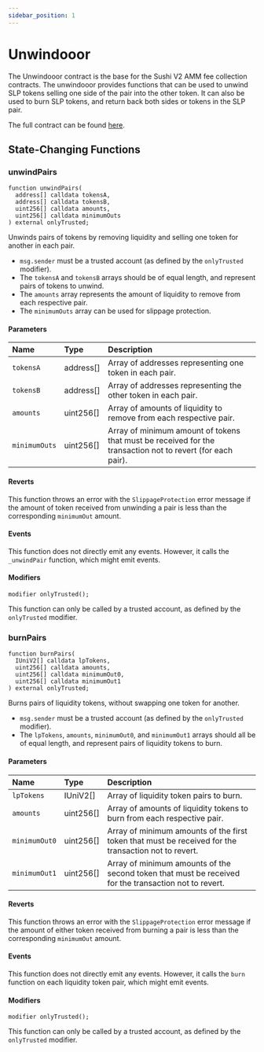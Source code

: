 ```yaml
---
sidebar_position: 1
---
```


# Unwindooor

The Unwindooor contract is the base for the Sushi V2 AMM fee collection contracts. The unwindooor provides functions that can be used to unwind SLP tokens selling one side of the pair into the other token. It can also be used to burn SLP tokens, and return back both sides or tokens in the SLP pair.

The full contract can be found [here](https://github.com/sushiswap/sushi-peripherals/blob/master/src/makers/unwindooor/v2/Unwindooor.sol).

## State-Changing Functions

### unwindPairs

```solidity
function unwindPairs(
  address[] calldata tokensA,
  address[] calldata tokensB,
  uint256[] calldata amounts,
  uint256[] calldata minimumOuts
) external onlyTrusted;
```

Unwinds pairs of tokens by removing liquidity and selling one token for another in each pair.

-   `msg.sender` must be a trusted account (as defined by the `onlyTrusted` modifier).
-   The `tokensA` and `tokensB` arrays should be of equal length, and represent pairs of tokens to unwind.
-   The `amounts` array represents the amount of liquidity to remove from each respective pair.
-   The `minimumOuts` array can be used for slippage protection.

#### Parameters

| Name | Type | Description |
| :-- | :-- | :-- |
| `tokensA` | address[] | Array of addresses representing one token in each pair. |
| `tokensB` | address[] | Array of addresses representing the other token in each pair. |
| `amounts` | uint256[] | Array of amounts of liquidity to remove from each respective pair. |
| `minimumOuts` | uint256[] | Array of minimum amount of tokens that must be received for the transaction not to revert (for each pair). |

#### Reverts

This function throws an error with the `SlippageProtection` error message if the amount of token received from unwinding a pair is less than the corresponding `minimumOut` amount.

#### Events

This function does not directly emit any events. However, it calls the `_unwindPair` function, which might emit events.

#### Modifiers

```solidity
modifier onlyTrusted();
```

This function can only be called by a trusted account, as defined by the `onlyTrusted` modifier.

### burnPairs

```solidity
function burnPairs(
  IUniV2[] calldata lpTokens,
  uint256[] calldata amounts,
  uint256[] calldata minimumOut0,
  uint256[] calldata minimumOut1
) external onlyTrusted;
```

Burns pairs of liquidity tokens, without swapping one token for another.

-   `msg.sender` must be a trusted account (as defined by the `onlyTrusted` modifier).
-   The `lpTokens`, `amounts`, `minimumOut0`, and `minimumOut1` arrays should all be of equal length, and represent pairs of liquidity tokens to burn.

#### Parameters

| Name | Type | Description |
| :-- | :-- | :-- |
| `lpTokens` | IUniV2[] | Array of liquidity token pairs to burn. |
| `amounts` | uint256[] | Array of amounts of liquidity tokens to burn from each respective pair. |
| `minimumOut0` | uint256[] | Array of minimum amounts of the first token that must be received for the transaction not to revert. |
| `minimumOut1` | uint256[] | Array of minimum amounts of the second token that must be received for the transaction not to revert. |

#### Reverts

This function throws an error with the `SlippageProtection` error message if the amount of either token received from burning a pair is less than the corresponding `minimumOut` amount.

#### Events

This function does not directly emit any events. However, it calls the `burn` function on each liquidity token pair, which might emit events.

#### Modifiers

```solidity
modifier onlyTrusted();
```

This function can only be called by a trusted account, as defined by the `onlyTrusted` modifier.
